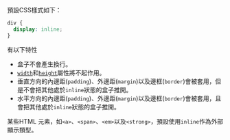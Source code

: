 預設CSS樣式如下：
```CSS
div {
  display: inline;
}
```

有以下特性
- 盒子不會產生換行。
- [`width`](https://developer.mozilla.org/zh-CN/docs/Web/CSS/width)和[`height`](https://developer.mozilla.org/zh-CN/docs/Web/CSS/height)屬性將不起作用。
- 垂直方向的內邊距(`padding`)、外邊距(`margin`)以及邊框(`border`)會被套用，但是不會把其他處於`inline`狀態的盒子推開。
- 水平方向的內邊距(`padding`)、外邊距(`margin`)以及邊框(`border`)會被套用，且會把其他處於`inline`狀態的盒子推開。

某些HTML 元素，如`<a>`、`<span>`、`<em>`以及`<strong>`，預設使用`inline`作為外部顯示類型。